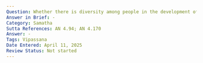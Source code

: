 ```yaml
---
Question: Whether there is diversity among people in the development of tranquility and insight?
Answer in Brief: -
Category: Samatha
Sutta References: AN 4.94; AN 4.170
Answer: -
Tags: Vipassana
Date Entered: April 11, 2025
Review Status: Not started
---
```

